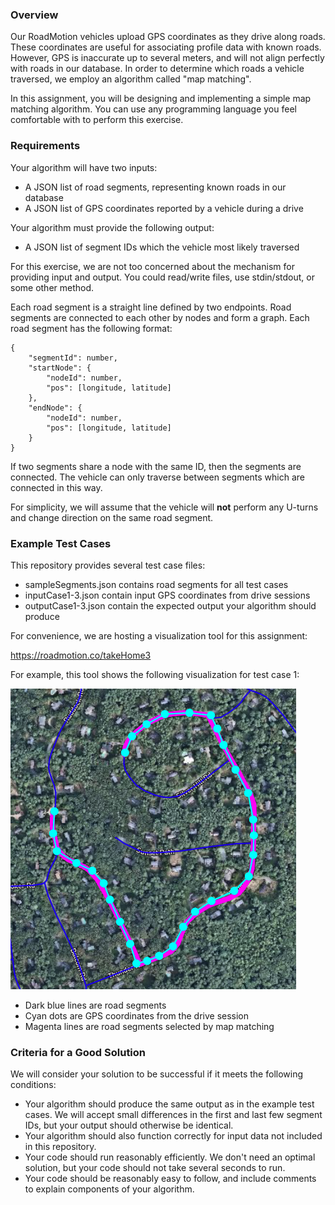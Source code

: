 
### Overview

Our RoadMotion vehicles upload GPS coordinates as they drive along roads. These coordinates are useful for associating profile data with known roads. However, GPS is inaccurate up to several meters, and will not align perfectly with roads in our database. In order to determine which roads a vehicle traversed, we employ an algorithm called "map matching".

In this assignment, you will be designing and implementing a simple map matching algorithm. You can use any programming language you feel comfortable with to perform this exercise.

### Requirements

Your algorithm will have two inputs:

* A JSON list of road segments, representing known roads in our database
* A JSON list of GPS coordinates reported by a vehicle during a drive

Your algorithm must provide the following output:

* A JSON list of segment IDs which the vehicle most likely traversed

For this exercise, we are not too concerned about the mechanism for providing input and output. You could read/write files, use stdin/stdout, or some other method.

Each road segment is a straight line defined by two endpoints. Road segments are connected to each other by nodes and form a graph. Each road segment has the following format:

```
{
    "segmentId": number,
    "startNode": {
        "nodeId": number,
        "pos": [longitude, latitude]
    },
    "endNode": {
        "nodeId": number,
        "pos": [longitude, latitude]
    }
}
```

If two segments share a node with the same ID, then the segments are connected. The vehicle can only traverse between segments which are connected in this way.

For simplicity, we will assume that the vehicle will **not** perform any U-turns and change direction on the same road segment.

### Example Test Cases

This repository provides several test case files:

* sampleSegments.json contains road segments for all test cases
* inputCase1-3.json contain input GPS coordinates from drive sessions
* outputCase1-3.json contain the expected output your algorithm should produce

For convenience, we are hosting a visualization tool for this assignment:

https://roadmotion.co/takeHome3

For example, this tool shows the following visualization for test case 1:

<img src="case1.png" alt="Test case 1" />

* Dark blue lines are road segments
* Cyan dots are GPS coordinates from the drive session
* Magenta lines are road segments selected by map matching

### Criteria for a Good Solution

We will consider your solution to be successful if it meets the following conditions:

* Your algorithm should produce the same output as in the example test cases. We will accept small differences in the first and last few segment IDs, but your output should otherwise be identical.
* Your algorithm should also function correctly for input data not included in this repository.
* Your code should run reasonably efficiently. We don't need an optimal solution, but your code should not take several seconds to run.
* Your code should be reasonably easy to follow, and include comments to explain components of your algorithm.



